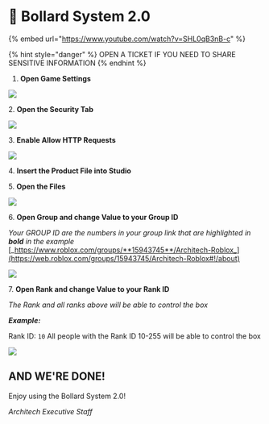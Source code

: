 # 🚗 Bollard System 2.0



{% embed url="https://www.youtube.com/watch?v=SHL0qB3nB-c" %}

{% hint style="danger" %}
OPEN A TICKET IF YOU NEED TO SHARE SENSITIVE INFORMATION
{% endhint %}

1. **Open Game Settings**

![](<../.gitbook/assets/Screenshot 2022-12-16 at 5.40.26 PM.png>)

2\. **Open the Security Tab**

![](<../.gitbook/assets/Screenshot 2022-12-16 at 5.41.25 PM.png>)

3\. **Enable Allow HTTP Requests**

![](<../.gitbook/assets/Screenshot 2022-12-16 at 5.42.53 PM.png>)

4\. **Insert the Product File into Studio**

5\. **Open the Files**

![](<../.gitbook/assets/Screenshot 2022-12-17 at 9.19.50 PM.png>)

6\. **Open Group and change Value to your Group ID**

_Your GROUP ID are the numbers in your group link that are highlighted in **bold** in the example_ [_https://www.roblox.com/groups/**15943745**/Architech-Roblox_](https://web.roblox.com/groups/15943745/Architech-Roblox#!/about)

![](<../.gitbook/assets/Screenshot 2022-12-17 at 9.20.29 PM.png>)

7\. **Open Rank and change Value to your Rank ID**

&#x20;_The Rank and all ranks above will be able to control the box_

_**Example:**_

Rank ID: `10` All people with the Rank ID 10-255 will be able to control the box

![](<../.gitbook/assets/Screenshot 2022-12-17 at 9.21.05 PM.png>)

## AND WE'RE DONE!



Enjoy using the Bollard System 2.0!

_Architech Executive Staff_

